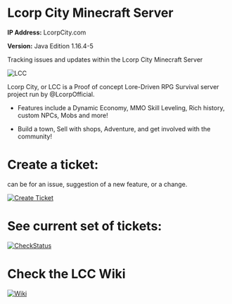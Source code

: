 # Lcorp City Minecraft Server
**IP Address:** LcorpCity.com

**Version:** Java Edition 1.16.4-5

Tracking issues and updates within the Lcorp City Minecraft Server

![LCC](https://static.wixstatic.com/media/5e2ff2_657ff056d00c4425ae4098147e1ad566~mv2.png/v1/fill/w_579,h_176,al_c,q_85,usm_0.66_1.00_0.01/LCC2019banner%20shadowed.webp)

Lcorp City, or LCC is a Proof of concept Lore-Driven RPG Survival server project run by @LcorpOfficial.


  - Features include a Dynamic Economy, MMO Skill Leveling, Rich history, custom NPCs, Mobs and more!


  - Build a town, Sell with shops, Adventure, and get involved with the community!




# Create a ticket:
can be for an issue, suggestion of a new feature, or a change.

[![Create Ticket](https://media.lcorpcity.com/img/web/button_create-a-ticket.png)](https://github.com/LcorpOfficial/LCC-Minecraft-Server/issues/new/choose)   

# See current set of tickets:

[![CheckStatus](https://media.lcorpcity.com/img/web/button_check-status.png)](https://github.com/LcorpOfficial/LCC-Minecraft-Server/issues)  

# Check the LCC Wiki

[![Wiki](https://media.lcorpcity.com/img/web/button_wiki.png)](https://github.com/LcorpOfficial/LCC-Minecraft-Server/wiki)  



